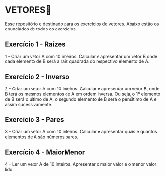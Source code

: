 # VETORES🌈

Esse repositório  e destinado para os exercícios de vetores.
Abaixo estão os enunciados de todos os exercícios.
## Exercício 1 - Raízes

1 - Criar um vetor A com 10 inteiros. Calcular e apresentar um vetor B onde cada
elemento de B será a raiz quadrada do respectivo elemento de A.

## Exercício 2 - Inverso

2 - Criar um vetor A com 10 inteiros. Calcular e apresentar um vetor B, onde B terá os
mesmos elementos de A em ordem inversa. Ou seja, o 1º elemento de B será o ultimo
de A, o segundo elemento de B será o penúltimo de A e assim sucessivamente.

## Exercício 3 - Pares

3 - Criar um vetor A com 10 inteiros. Calcular e apresentar quais e quantos elementos de
A são números pares.

## Exercício 4 - MaiorMenor

4 - Ler um vetor A de 10 inteiros. Apresentar o maior valor e o menor valor lido.

